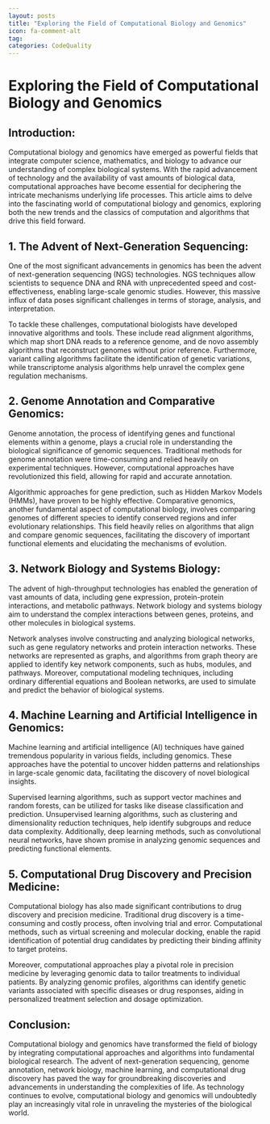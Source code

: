 ```yaml
---
layout: posts
title: "Exploring the Field of Computational Biology and Genomics"
icon: fa-comment-alt
tag:      
categories: CodeQuality
---
```



# Exploring the Field of Computational Biology and Genomics

## Introduction:

Computational biology and genomics have emerged as powerful fields that integrate computer science, mathematics, and biology to advance our understanding of complex biological systems. With the rapid advancement of technology and the availability of vast amounts of biological data, computational approaches have become essential for deciphering the intricate mechanisms underlying life processes. This article aims to delve into the fascinating world of computational biology and genomics, exploring both the new trends and the classics of computation and algorithms that drive this field forward.

## 1. The Advent of Next-Generation Sequencing:

One of the most significant advancements in genomics has been the advent of next-generation sequencing (NGS) technologies. NGS techniques allow scientists to sequence DNA and RNA with unprecedented speed and cost-effectiveness, enabling large-scale genomic studies. However, this massive influx of data poses significant challenges in terms of storage, analysis, and interpretation.

To tackle these challenges, computational biologists have developed innovative algorithms and tools. These include read alignment algorithms, which map short DNA reads to a reference genome, and de novo assembly algorithms that reconstruct genomes without prior reference. Furthermore, variant calling algorithms facilitate the identification of genetic variations, while transcriptome analysis algorithms help unravel the complex gene regulation mechanisms.

## 2. Genome Annotation and Comparative Genomics:

Genome annotation, the process of identifying genes and functional elements within a genome, plays a crucial role in understanding the biological significance of genomic sequences. Traditional methods for genome annotation were time-consuming and relied heavily on experimental techniques. However, computational approaches have revolutionized this field, allowing for rapid and accurate annotation.

Algorithmic approaches for gene prediction, such as Hidden Markov Models (HMMs), have proven to be highly effective. Comparative genomics, another fundamental aspect of computational biology, involves comparing genomes of different species to identify conserved regions and infer evolutionary relationships. This field heavily relies on algorithms that align and compare genomic sequences, facilitating the discovery of important functional elements and elucidating the mechanisms of evolution.

## 3. Network Biology and Systems Biology:

The advent of high-throughput technologies has enabled the generation of vast amounts of data, including gene expression, protein-protein interactions, and metabolic pathways. Network biology and systems biology aim to understand the complex interactions between genes, proteins, and other molecules in biological systems.

Network analyses involve constructing and analyzing biological networks, such as gene regulatory networks and protein interaction networks. These networks are represented as graphs, and algorithms from graph theory are applied to identify key network components, such as hubs, modules, and pathways. Moreover, computational modeling techniques, including ordinary differential equations and Boolean networks, are used to simulate and predict the behavior of biological systems.

## 4. Machine Learning and Artificial Intelligence in Genomics:

Machine learning and artificial intelligence (AI) techniques have gained tremendous popularity in various fields, including genomics. These approaches have the potential to uncover hidden patterns and relationships in large-scale genomic data, facilitating the discovery of novel biological insights.

Supervised learning algorithms, such as support vector machines and random forests, can be utilized for tasks like disease classification and prediction. Unsupervised learning algorithms, such as clustering and dimensionality reduction techniques, help identify subgroups and reduce data complexity. Additionally, deep learning methods, such as convolutional neural networks, have shown promise in analyzing genomic sequences and predicting functional elements.

## 5. Computational Drug Discovery and Precision Medicine:

Computational biology has also made significant contributions to drug discovery and precision medicine. Traditional drug discovery is a time-consuming and costly process, often involving trial and error. Computational methods, such as virtual screening and molecular docking, enable the rapid identification of potential drug candidates by predicting their binding affinity to target proteins.

Moreover, computational approaches play a pivotal role in precision medicine by leveraging genomic data to tailor treatments to individual patients. By analyzing genomic profiles, algorithms can identify genetic variants associated with specific diseases or drug responses, aiding in personalized treatment selection and dosage optimization.

## Conclusion:

Computational biology and genomics have transformed the field of biology by integrating computational approaches and algorithms into fundamental biological research. The advent of next-generation sequencing, genome annotation, network biology, machine learning, and computational drug discovery has paved the way for groundbreaking discoveries and advancements in understanding the complexities of life. As technology continues to evolve, computational biology and genomics will undoubtedly play an increasingly vital role in unraveling the mysteries of the biological world.